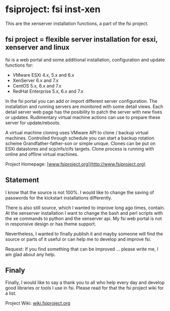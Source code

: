 # fsiproject: fsi inst-xen

This are the xenserver installation functions, a part of the fsi project.


## fsi project = flexible server installation for esxi, xenserver and linux

fsi is a web portal and some additional installation, configuration and update functions for:
- VMware ESXi 4.x, 5.x and 6.x
- XenServer 6.x and 7.x
- CentOS 5.x, 6.x and 7.x
- RedHat Enterprise 5.x, 6.x and 7.x

In the fsi portal you can add or import different server configuration. The installation and running servers are monitored with some detail views. Each detail server web page has the posibility to patch the server with new fixes or updates. Rudimentary virtual machine actions can use to prepare these server for update/reboots.

A virtual machine cloning uses VMware API to clone / backup virtual machines. Controlled through schedule you can start a backup rotation scheme Grandfather-father-son or simple unique. Clones can be put on ESXi datastores and scp/nfs/cifs targets. Clone process is running with online and offline virtual machines.

Project Homepage: [www.fsiproject.org](http://www.fsiproject.org)



## Statement

I know that the source is not 100%. I would like to change the saving of passwords for the kickstart installations differently. 

There is also still source, which I wanted to improve long ago times, contain. At the xenserver installation I want to change the bash and perl scripts with the xe commands to python and the xenserver api. My fsi web portal is not in responsive design or has theme support.

Nevertheless, I wanted to finally publish it and mayby someone will find the source or parts of it useful or can help me to develop and improve fsi.

Request: If you find something that can be improved ... please write me, I am glad about any help.

## Finaly

Finally, I would like to say a thank you to all who help every day and develop good libraries or tools I use in fsi. Please read for that the fsi project wiki for a list.

Project Wiki: [wiki.fsiproject.org](http://wiki.fsiproject.org)